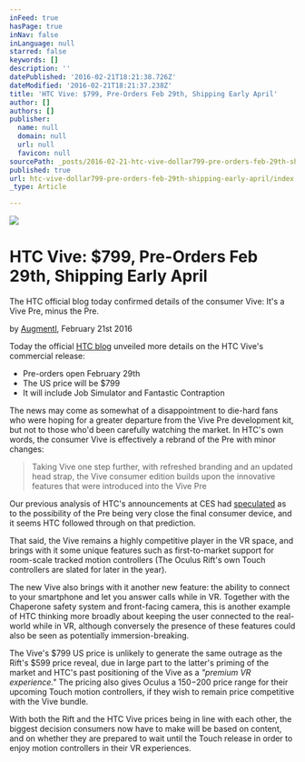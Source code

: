 ```yaml
---
inFeed: true
hasPage: true
inNav: false
inLanguage: null
starred: false
keywords: []
description: ''
datePublished: '2016-02-21T18:21:38.726Z'
dateModified: '2016-02-21T18:21:37.238Z'
title: 'HTC Vive: $799, Pre-Orders Feb 29th, Shipping Early April'
author: []
authors: []
publisher:
  name: null
  domain: null
  url: null
  favicon: null
sourcePath: _posts/2016-02-21-htc-vive-dollar799-pre-orders-feb-29th-shipping-early-april.md
published: true
url: htc-vive-dollar799-pre-orders-feb-29th-shipping-early-april/index.html
_type: Article

---
```

![](https://the-grid-user-content.s3-us-west-2.amazonaws.com/ef22f698-82ed-44cd-919f-d50b83f2b341.png)

# HTC Vive: $799, Pre-Orders Feb 29th, Shipping Early April

The HTC official blog today confirmed details of the consumer Vive: It's a Vive Pre, minus the Pre.

by [Augmentl][0], February 21st 2016

Today the official [HTC blog][1] unveiled more details on the HTC Vive's commercial release:

* Pre-orders open February 29th
* The US price will be $799
* It will include Job Simulator and Fantastic Contraption

The news may come as somewhat of a disappointment to die-hard fans who were hoping for a greater departure from the Vive Pre development kit, but not to those who'd been carefully watching the market. In HTC's own words, the consumer Vive is effectively a rebrand of the Pre with minor changes:

> Taking Vive one step further, with refreshed branding and an updated head strap, the Vive consumer edition builds upon the innovative features that were introduced into the Vive Pre 

Our previous analysis of HTC's announcements at CES had [speculated][2] as to the possibility of the Pre being very close the final consumer device, and it seems HTC followed through on that prediction. 

That said, the Vive remains a highly competitive player in the VR space, and brings with it some unique features such as first-to-market support for room-scale tracked motion controllers (The Oculus Rift's own Touch controllers are slated for later in the year).

The new Vive also brings with it another new feature: the ability to connect to your smartphone and let you answer calls while in VR. Together with the Chaperone safety system and front-facing camera, this is another example of HTC thinking more broadly about keeping the user connected to the real-world while in VR, although conversely the presence of these features could also be seen as potentially immersion-breaking. 

The Vive's $799 US price is unlikely to generate the same outrage as the Rift's $599 price reveal, due in large part to the latter's priming of the market and HTC's past positioning of the Vive as a _"premium VR experience."_ The pricing also gives Oculus a $150-$200 price range for their upcoming Touch motion controllers, if they wish to remain price competitive with the Vive bundle. 

With both the Rift and the HTC Vive prices being in line with each other, the biggest decision consumers now have to make will be based on content, and on whether they are prepared to wait until the Touch release in order to enjoy motion controllers in their VR experiences.

[0]: https://twitter.com/augmentl
[1]: http://blog.htcvive.com/2016/02/unveiling-the-vive-consumer-edition-and-pre-order-information/
[2]: http://augmentl.io/the-htc-vive-may-be-heading-for-a-soft-launch/